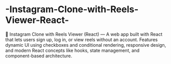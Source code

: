 # -Instagram-Clone-with-Reels-Viewer-React-
📸 Instagram Clone with Reels Viewer (React) — A web app built with React that lets users sign up, log in, or view reels without an account. Features dynamic UI using checkboxes and conditional rendering, responsive design, and modern React concepts like hooks, state management, and component-based architecture.
